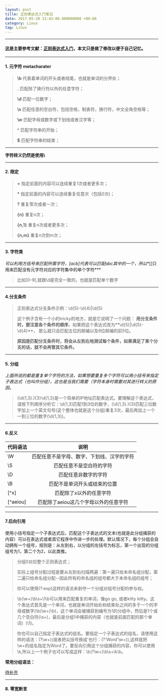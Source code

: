 ```yaml
---
layout: post
tille: 正则表达式入门笔记
date: 2017-05-20 15:43:00.000000000 +09:00
category: Linux
tag: Linux
---
```


---
####  这是主要参考文献：[正则表达式入门](https://deerchao.net/tutorials/regex/regex.htm)，本文只是做了修改以便于自己记忆。

* * * * *

#### **1. 元字符 metacharater**


> **\b** 代表着单词的开头或者结尾，也就是单词的分界处；
>
> **.** 匹配除了换行符以外的任意字符；
>
> **\d** 匹配一位数字；
>
> **\s** 匹配任意的空白符，包括空格，制表符，换行符，中文全角空格等；
>
> **\w** 匹配字母或数字或下划线或者汉字等；
>
> **^**  匹配字符串的开始；
>
> **$**  匹配字符串的结束；

* * * * *
**字符转义仍然是使用\\**
 
 
* * * * *

#### **2. 限定**


> **+** 指定前面的内容可以连续重复1次或者更多次；
>
> **\*** 指定前面的内容可以连续重复任意次（包括0次)；
>
> **?** 重复零次或者一次；
>
> **{n}** 重复n次；
>
> **{n,1}** 重复n次或者更多次；
>
> **{n,m}** 重复n次到m次；

* * * * *

#### **3. 字符类** 


*可以利用方括号来匹配所需字符，[acb]代表可以匹配abc其中的一个，所以**[]只用来匹配没有元字符对应的字符集中的单个字符*** 

> 比如[0-9],就跟\d是完全一致的，也就是匹配单个数字



* * * * *



#### **4.分支条件**



> 正则表达式分支条件示例：\d{5}-\d{4}\|\d{5}
>
> 这个例子含有一个小的tricky的地方，就是它说明了一个问题：
> **用分支条件时，要注意各个条件的顺序**。如果把这个表达式改为**\d{5}|\d{5}-\d{4}**，
> 那么就只会匹配五位的邮编以及9位邮编的前5位。
>
> **原因是匹配分支条件时，将会从左到右地测试每个条件，如果满足了某个分支的话，就不会再管其它条件。** 


* * * * *

#### **5. 分组**


*上面所说的都是重复单个字符的方法，如果想要重复多个字符可以用小括号来指定子表达式（也叫作分组），这也是当我们需要（字符本身时需要对其进行转义的原因。*

> (\d{1,3}\.){3}\d{1,3}是一个简单的IP地址匹配表达式。要理解这个表达式，请按下列顺序分析它：\d{1,3}匹配1到3位的数字，(\d{1,3}\.){3}匹配三位数字加上一个英文句号(这个整体也就是这个分组)重复3次，最后再加上一个一到三位的数字(\d{1,3})。

* * *

#### **6.反义**



|代码语法|说明                                       |
|--------|:-----------------------------------------:|
|\W      | 匹配任意不是字母、数字、下划线、汉字的字符|
|\S      | 匹配任意不是空白符的字符                  |
|\D      | 匹配任意非数字的字符                      |
|\B      | 匹配不是单词开头或结束的位置              |
|[^x]    | 匹配除了x以外的任意字符                   |
|[^aeiou]| 匹配除了aeiou这几个字母以外的任意字符     |


* * *

#### **7.后向引用**


使用小括号指定一个子表达式后，匹配这个子表达式的文本(也就是此分组捕获的内容）可以在表达式或者其它程序中作进一步的处理。默认情况下，每个分组会自动拥有一个组号，规则是：从左到右，以分组的左括号为标志，第一个出现的分组组号为1，第二个为2，以此类推。
> 分组0对应整个正则表达式；
>
> 实际上组号分配过程是要从左到右扫描两遍：第一遍只给未命名组分配，第二遍只给命名组分配--因此所有的命名组的组号都大于未命名组的组号；
>
> 你可以使用(?:exp)这样的语法来剥夺一个分组对组号分配的参与权。

> \b(\w+)\b\s+\1\b可以用来匹配重复的单词，像go go, 或者kitty kitty。这个表达式首先是一个单词，也就是单词开始处和结束处之间的多于一个的字母或数字(\b(\w+)\b)，这个单词会被捕获到编号为1的分组中，然后是1个或几个空白符(\s+)，最后是分组1中捕获的内容（也就是前面匹配的那个单词）(\1)。
> 
> 你也可以自己指定子表达式的组名。要指定一个子表达式的组名，请使用这样的语法：(?<Word>\w+)(或者把尖括号换成'也行：(?'Word'\w+)),这样就把\w+的组名指定为Word了。要反向引用这个分组捕获的内容，你可以使用\k<Word>,所以上一个例子也可以写成这样：\b(?<Word>\w+)\b\s+\k<Word>\b。

**常用分组语法：**

[待补充]()

---

#### **8. 零宽断言**



